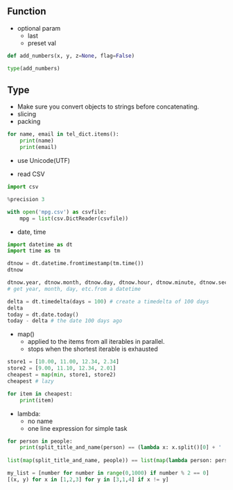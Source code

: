 
## Function
- optional param
  - last
  - preset val
```py
def add_numbers(x, y, z=None, flag=False)

type(add_numbers)
```

## Type
- Make sure you convert objects to strings before concatenating.
- slicing
- packing
```py
for name, email in tel_dict.items():
    print(name)
    print(email)
```
- use Unicode(UTF)

- read CSV
```py
import csv

%precision 3

with open('mpg.csv') as csvfile:
    mpg = list(csv.DictReader(csvfile))
```

- date, time

```py
import datetime as dt
import time as tm

dtnow = dt.datetime.fromtimestamp(tm.time())
dtnow

dtnow.year, dtnow.month, dtnow.day, dtnow.hour, dtnow.minute, dtnow.second 
# get year, month, day, etc.from a datetime

delta = dt.timedelta(days = 100) # create a timedelta of 100 days
delta
today = dt.date.today()
today - delta # the date 100 days ago

```
- map()
  - applied to the items from all iterables in parallel.
  - stops when the shortest iterable is exhausted
```py
store1 = [10.00, 11.00, 12.34, 2.34]
store2 = [9.00, 11.10, 12.34, 2.01]
cheapest = map(min, store1, store2)
cheapest # lazy

for item in cheapest:
    print(item)
```

- lambda: 
  - no name
  - one line expression for simple task

```py
for person in people:
    print(split_title_and_name(person) == (lambda x: x.split()[0] + ' ' + x.split()[-1])(person))
    
list(map(split_title_and_name, people)) == list(map(lambda person: person.split()[0] + ' ' + person.split()[-1], people))

my_list = [number for number in range(0,1000) if number % 2 == 0]
[(x, y) for x in [1,2,3] for y in [3,1,4] if x != y]
```















